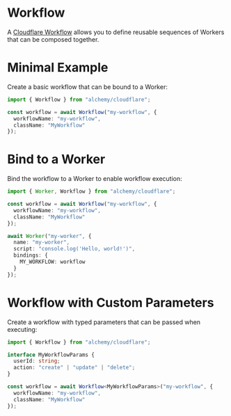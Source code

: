 # Workflow

A [Cloudflare Workflow](https://developers.cloudflare.com/workers/configuration/workflows/) allows you to define reusable sequences of Workers that can be composed together.

# Minimal Example

Create a basic workflow that can be bound to a Worker:

```ts
import { Workflow } from "alchemy/cloudflare";

const workflow = await Workflow("my-workflow", {
  workflowName: "my-workflow",
  className: "MyWorkflow"
});
```

# Bind to a Worker

Bind the workflow to a Worker to enable workflow execution:

```ts
import { Worker, Workflow } from "alchemy/cloudflare";

const workflow = await Workflow("my-workflow", {
  workflowName: "my-workflow", 
  className: "MyWorkflow"
});

await Worker("my-worker", {
  name: "my-worker",
  script: "console.log('Hello, world!')",
  bindings: {
    MY_WORKFLOW: workflow
  }
});
```

# Workflow with Custom Parameters

Create a workflow with typed parameters that can be passed when executing:

```ts
import { Workflow } from "alchemy/cloudflare";

interface MyWorkflowParams {
  userId: string;
  action: "create" | "update" | "delete";
}

const workflow = await Workflow<MyWorkflowParams>("my-workflow", {
  workflowName: "my-workflow",
  className: "MyWorkflow"
});
```